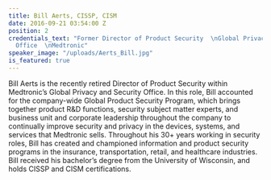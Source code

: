 ```yaml
---
title: Bill Aerts, CISSP, CISM
date: 2016-09-21 03:54:00 Z
position: 2
credentials_text: "Former Director of Product Security  \nGlobal Privacy and Security
  Office  \nMedtronic"
speaker_image: "/uploads/Aerts_Bill.jpg"
is_featured: true
---
```


Bill Aerts is the recently retired Director of Product Security within Medtronic’s Global Privacy and Security Office. In this role, Bill accounted for the company-wide Global Product Security Program, which brings together product R&D functions, security subject matter experts, and business unit and corporate leadership throughout the company to continually improve security and privacy in the devices, systems, and services that Medtronic sells. Throughout his 30+ years working in security roles, Bill has created and championed information and product security programs in the insurance, transportation, retail, and healthcare industries. Bill received his bachelor’s degree from the University of Wisconsin, and holds CISSP and CISM certifications.